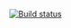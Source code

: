 [![Build status](https://ci.appveyor.com/api/projects/status/v6pgrty6mv3wqunc/branch/main?svg=true)](https://ci.appveyor.com/project/ArthurQAJun/pageobject/branch/main)
